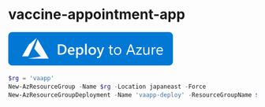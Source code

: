 # vaccine-appointment-app

[![Deploy To Azure](https://raw.githubusercontent.com/Azure/azure-quickstart-templates/master/1-CONTRIBUTION-GUIDE/images/deploytoazure.svg?sanitize=true)](https://portal.azure.com/#create/Microsoft.Template/uri/https%3A%2F%2Fraw.githubusercontent.com%2Fchameleonhead%2Fvaccine-appointment-app%2Fmain%2Fazuredeploy.json)


```powershell
$rg = 'vaapp'
New-AzResourceGroup -Name $rg -Location japaneast -Force
New-AzResourceGroupDeployment -Name 'vaapp-deploy' -ResourceGroupName $rg -TemplateFile 'azuredeploy.json' -resourcePrefix 'vaapp' -webSiteName 'vaccine-appointment-app' -dbAdminName 'vaapp' -dbAdminPassword 'P@ssw0rd'
```